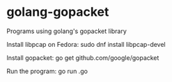 # golang-gopacket
Programs using golang's gopacket library

Install libpcap on Fedora:
sudo dnf install libpcap-devel

Install gopacket:
go get github.com/google/gopacket

Run the program:
go run <filename>.go
